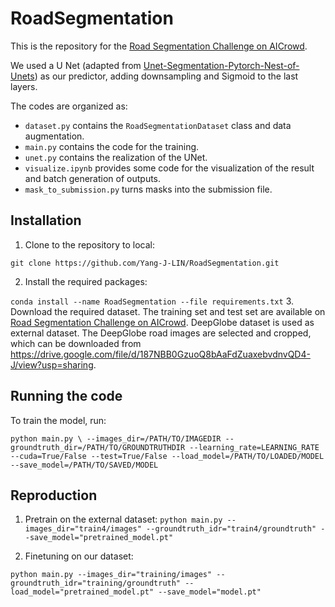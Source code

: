 # RoadSegmentation

This is the repository for the [Road Segmentation Challenge on AICrowd](https://www.aicrowd.com/challenges/epfl-ml-road-segmentation).

We used a U Net (adapted from [Unet-Segmentation-Pytorch-Nest-of-Unets](https://github.com/bigmb/Unet-Segmentation-Pytorch-Nest-of-Unets)) as our predictor, adding downsampling and Sigmoid to the last layers.

The codes are organized as:
* `dataset.py` contains the `RoadSegmentationDataset` class and data augmentation.
* `main.py` contains the code for the training.
* `unet.py` contains the realization of the UNet.
* `visualize.ipynb` provides some code for the visualization of the result and batch generation of outputs.
* `mask_to_submission.py` turns masks into the submission file.

## Installation
1. Clone to the repository to local:

`
git clone https://github.com/Yang-J-LIN/RoadSegmentation.git 
`

2. Install the required packages:

`
conda install --name RoadSegmentation --file requirements.txt
`
3. Download the required dataset. The training set and test set are available on [Road Segmentation Challenge on AICrowd](https://www.aicrowd.com/challenges/epfl-ml-road-segmentation). DeepGlobe dataset is used as external dataset. The DeepGlobe road images are selected and cropped, which can be downloaded from https://drive.google.com/file/d/187NBB0GzuoQ8bAaFdZuaxebvdnvQD4-J/view?usp=sharing.

## Running the code
To train the model, run:

`
python main.py \
    --images_dir=/PATH/TO/IMAGEDIR
    --groundtruth_dir=/PATH/TO/GROUNDTRUTHDIR
    --learning_rate=LEARNING_RATE
    --cuda=True/False
    --test=True/False
    --load_model=/PATH/TO/LOADED/MODEL
    --save_model=/PATH/TO/SAVED/MODEL
`

## Reproduction
1. Pretrain on the external dataset:
`
python main.py --images_dir="train4/images" --groundtruth_idr="train4/groundtruth" --save_model="pretrained_model.pt"
`

2. Finetuning on our dataset:

`
python main.py --images_dir="training/images" --groundtruth_idr="training/groundtruth" --load_model="pretrained_model.pt" --save_model="model.pt"
`

